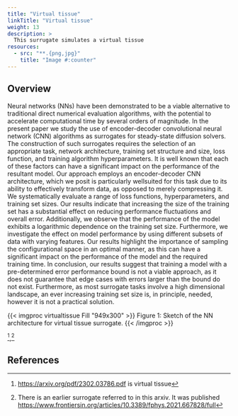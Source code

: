 ```yaml
---
title: "Virtual tissue"
linkTitle: "Virtual tissue"
weight: 13
description: >
  This surrugate simulates a virtual tissue
resources:
  - src: "**.{png,jpg}"
    title: "Image #:counter"
---
```


## Overview

Neural networks (NNs) have been demonstrated to be a viable
alternative to traditional direct numerical evaluation algorithms,
with the potential to accelerate computational time by several orders
of magnitude. In the present paper we study the use of encoder-decoder
convolutional neural network (CNN) algorithms as surrogates for
steady-state diffusion solvers. The construction of such surrogates
requires the selection of an appropriate task, network architecture,
training set structure and size, loss function, and training algorithm
hyperparameters. It is well known that each of these factors can have
a significant impact on the performance of the resultant model.  Our
approach employs an encoder-decoder CNN architecture, which we posit
is particularly wellsuited for this task due to its ability to
effectively transform data, as opposed to merely compressing it. We
systematically evaluate a range of loss functions, hyperparameters,
and training set sizes.  Our results indicate that increasing the size
of the training set has a substantial effect on reducing performance
fluctuations and overall error. Additionally, we observe that the
performance of the model exhibits a logarithmic dependence on the
training set size. Furthermore, we investigate the effect on model
performance by using different subsets of data with varying
features. Our results highlight the importance of sampling the
configurational space in an optimal manner, as this can have a
significant impact on the performance of the model and the required
training time. In conclusion, our results suggest that training a
model with a pre-determined error performance bound is not a viable
approach, as it does not guarantee that edge cases with errors larger
than the bound do not exist. Furthermore, as most surrogate tasks
involve a high dimensional landscape, an ever increasing training set
size is, in principle, needed, however it is not a practical solution.


{{< imgproc virtualtissue Fill "949x300" >}}
Figure 1: Sketch of the NN architecture for virtual tissue surrogate.
{{< /imgproc >}}


[^1],[^2]

## References

[^1]: https://arxiv.org/pdf/2302.03786.pdf is virtual tissue

[^2]: There is an earlier surrogate referred to in this arxiv. It was published
https://www.frontiersin.org/articles/10.3389/fphys.2021.667828/full
